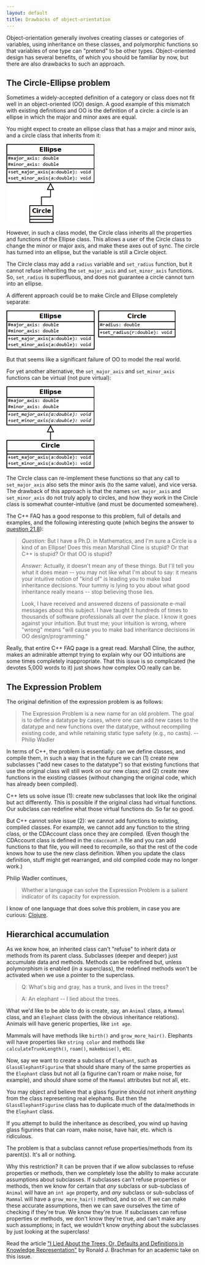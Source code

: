```yaml
---
layout: default
title: Drawbacks of object-orientation
---
```


Object-orientation generally involves creating classes or categories
of variables, using inheritance on these classes, and polymorphic
functions so that variables of one type can "pretend" to be other
types. Object-oriented design has several benefits, of which you
should be familiar by now, but there are also drawbacks to such an
approach.

## The Circle-Ellipse problem

Sometimes a widely-accepted definition of a category or class does not
fit well in an object-oriented (OO) design. A good example of this mismatch
with existing definitions and OO is the definition of a circle: a
circle is an ellipse in which the major and minor axes are equal.

You might expect to create an ellipse class that has a major and minor
axis, and a circle class that inherits from it:

![Circle-Ellipse diagram](/images/circle-ellipse-1.png "Circle-Ellipse diagram")
 
However, in such a class model, the Circle class inherits all the
properties and functions of the Ellipse class. This allows a user of
the Circle class to change the minor or major axis, and make these
axes out of sync. The circle has turned into an ellipse, but the
variable is still a Circle object.

The Circle class may add a `radius` variable and `set_radius`
function, but it cannot refuse inheriting the `set_major_axis` and
`set_minor_axis` functions. So, `set_radius` is superfluous, and does
not guarantee a circle cannot turn into an ellipse.

A different approach could be to make Circle and Ellipse completely
separate:

![Circle-Ellipse diagram](/images/circle-ellipse-2.png "Circle-Ellipse diagram")
 
But that seems like a significant failure of OO to model the real
world.

For yet another alternative, the `set_major_axis` and `set_minor_axis`
functions can be virtual (not pure virtual):

![Circle-Ellipse diagram](/images/circle-ellipse-3.png "Circle-Ellipse diagram")
 
The Circle class can re-implement these functions so that any call to
`set_major_axis` also sets the minor axis (to the same value), and
vice versa. The drawback of this approach is that the names
`set_major_axis` and `set_minor_axis` do not truly apply to circles,
and how they work in the Circle class is somewhat counter-intuitive
(and must be documented somewhere).

The C++ FAQ has a good response to this problem, full of details and
examples, and the following interesting quote (which begins the answer
to
[question 21.8](http://www.parashift.com/c++-faq-lite/proper-inheritance.html#faq-21.8)):

> *Question:* But I have a Ph.D. in Mathematics, and I'm sure a Circle
> is a kind of an Ellipse! Does this mean Marshall Cline is stupid? Or
> that C++ is stupid? Or that OO is stupid?
>
> *Answer:* Actually, it doesn't mean any of these things. But I'll tell
> you what it does mean -- you may not like what I'm about to say: it
> means your intuitive notion of "kind of" is leading you to make bad
> inheritance decisions. Your tummy is lying to you about what good
> inheritance really means -- stop believing those lies.
>
> Look, I have received and answered dozens of passionate e-mail
> messages about this subject. I have taught it hundreds of times to
> thousands of software professionals all over the place. I know it
> goes against your intuition. But trust me; your intuition is wrong,
> where "wrong" means "will cause you to make bad inheritance
> decisions in OO design/programming."

Really, that entire C++ FAQ page is a great read. Marshall Cline, the
author, makes an admirable attempt trying to explain why our OO
intuitions are some times completely inappropriate. That this issue is
so complicated (he devotes 5,000 words to it) just shows how complex
OO really can be.

## The Expression Problem

The original definition of the expression problem is as follows:

> The Expression Problem is a new name for an old problem. The goal is
> to define a datatype by cases, where one can add new cases to the
> datatype and new functions over the datatype, without recompiling
> existing code, and while retaining static type safety (e.g., no
> casts). -- Philip Wadler

In terms of C++, the problem is essentially: can we define classes,
and compile them, in such a way that in the future we can (1) create
new subclasses ("add new cases to the datatype") so that existing
functions that use the original class will still work on our new
class; and (2) create new functions in the existing classes (without
changing the original code, which has already been compiled).

C++ lets us solve issue (1): create new subclasses that look like the
original but act differently. This is possible if the original class
had virtual functions. Our subclass can redefine what those virtual
functions do. So far so good.

But C++ cannot solve issue (2): we cannot add functions to existing,
compiled classes. For example, we cannot add any function to the
string class, or the CDAccount class once they are compiled. (Even
though the CDAccount class is defined in the `cdaccount.h` file and
you can add functions to that file, you will need to recompile, so
that the rest of the code knows how to use the new class
definition. When you update the class definition, stuff might get
rearranged, and old compiled code may no longer work.)

Philip Wadler continues,

> Whether a language can solve the Expression Problem is a salient
> indicator of its capacity for expression.

I know of one language that does solve this problem, in case you are
curious: [Clojure](http://www.infoq.com/presentations/Clojure-Expression-Problem).

## Hierarchical accumulation

As we know how, an inherited class can't "refuse" to inherit data or
methods from its parent class. Subclasses (deeper and deeper) just
accumulate data and methods. Methods can be redefined but, unless
polymorphism is enabled (in a superclass), the redefined methods won't
be activated when we use a pointer to the superclass.

> Q: What's big and gray, has a trunk, and lives in the trees?

> A: An elephant -- I lied about the trees.

What we'd like to be able to do is create, say, an `Animal` class, a
`Mammal` class, and an `Elephant` class (with the obvious inheritance
relations). Animals will have generic properties, like `int age`.

Mammals will have methods like `birth()` and
`grow_more_hair()`. Elephants will have properties like `string color`
and methods like `calculateTrunkLength()`, `roam()`, `makeNoise()`,
etc.

Now, say we want to create a subclass of `Elephant`, such as
`GlassElephantFigurine` that should share many of the same properties
as the `Elephant` class but not all (a figurine can't roam or make
noise, for example), and should share some of the `Mammal` attributes
but not all, etc.

You may object and believe that a glass figurine should not inherit
*anything* from the class representing real elephants. But then the
`GlassElephantFigurine` class has to duplicate much of the
data/methods in the `Elephant` class.

If you attempt to build the inheritance as described, you wind up
having glass figurines that can roam, make noise, have hair,
etc. which is ridiculous.

The problem is that a subclass cannot refuse properties/methods from
its parent(s). It's all or nothing.

Why this restriction? It can be proven that if we allow subclasses to
refuse properties or methods, then we completely lose the ability to
make accurate assumptions about subclasses. If subclasses can't refuse
properties or methods, then we know for certain that *any* subclass or
sub-subclass of `Animal` *will* have an `int age` property, and *any*
subclass or sub-subclass of `Mammal` will have a `grow_more_hair()`
method, and so on. If we can make these accurate assumptions, then we
can save ourselves the time of checking if they're true. We know
they're true. If subclasses can refuse properties or methods, we don't
know they're true, and can't make any such assumptions; in fact, we
wouldn't know *anything* about the subclasses by just looking at the
superclass!

Read the article
["I Lied About the Trees, Or, Defaults and Definitions in Knowledge Representation"](https://www.aaai.org/ojs/index.php/aimagazine/article/viewArticle/490)
by Ronald J. Brachman for an academic take on this issue.

